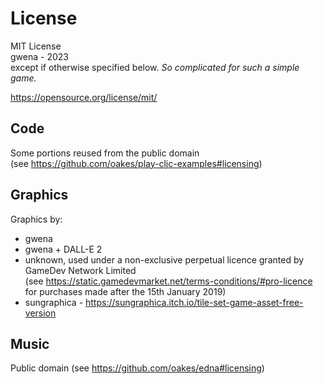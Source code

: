 # License

MIT License\
gwena - 2023\
except if otherwise specified below. _So complicated for such a simple game._ 

https://opensource.org/license/mit/

## Code

Some portions reused from the public domain\
(see https://github.com/oakes/play-cljc-examples#licensing)

## Graphics

Graphics by:
* gwena
* gwena + DALL-E 2
* unknown, used under a non-exclusive perpetual licence granted by GameDev Network Limited\
  (see https://static.gamedevmarket.net/terms-conditions/#pro-licence \
  for purchases made after the 15th January 2019)
* sungraphica - https://sungraphica.itch.io/tile-set-game-asset-free-version 

## Music

Public domain (see https://github.com/oakes/edna#licensing)
